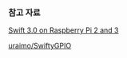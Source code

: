 ### 참고 자료

[Swift 3.0 on Raspberry Pi 2 and 3](http://dev.iachieved.it/iachievedit/swift-3-0-on-raspberry-pi-2-and-3/)

[uraimo/SwiftyGPIO](https://github.com/uraimo/SwiftyGPIO)